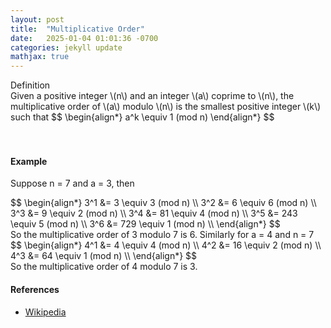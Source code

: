 ```yaml
---
layout: post
title:  "Multiplicative Order"
date:   2025-01-04 01:01:36 -0700
categories: jekyll update
mathjax: true
---
```

<div class="mintheaderdiv">
Definition
</div>
<div class="mintbodydiv">
Given a positive integer \(n\) and an integer \(a\) coprime to \(n\), the multiplicative order of \(a\) modulo \(n\) is the smallest positive integer \(k\) such that 
$$
\begin{align*}
a^k \equiv 1 (mod n)
\end{align*}
$$
</div>
<br>
<br>
<!------------------------------------------------------------------------------------>
<h4><b>Example</b></h4>

Suppose n = 7 and a = 3, then
<div>
$$
\begin{align*}
3^1 &= 3 \equiv 3 (mod n) \\
3^2 &= 6 \equiv 6 (mod n) \\
3^3 &= 9 \equiv 2 (mod n) \\
3^4 &= 81 \equiv 4 (mod n) \\
3^5 &= 243 \equiv 5 (mod n) \\
3^6 &= 729 \equiv 1 (mod n) \\
\end{align*}
$$
</div>
So the multiplicative order of 3 modulo 7 is 6. Similarly for a = 4 and n = 7
<div>
$$
\begin{align*}
4^1 &= 4 \equiv 4 (mod n) \\
4^2 &= 16 \equiv 2 (mod n) \\
4^3 &= 64 \equiv 1 (mod n) \\
\end{align*}
$$
</div>
So the multiplicative order of 4 modulo 7 is 3.


<!------------------------------------------------------------------------------------>
<h4><b>References</b></h4>
<ul>
<li><a href="https://en.wikipedia.org/wiki/Multiplicative_order">Wikipedia</a></li>
</ul>






















